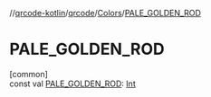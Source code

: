//[qrcode-kotlin](../../../index.md)/[qrcode](../index.md)/[Colors](index.md)/[PALE_GOLDEN_ROD](-p-a-l-e_-g-o-l-d-e-n_-r-o-d.md)

# PALE_GOLDEN_ROD

[common]\
const val [PALE_GOLDEN_ROD](-p-a-l-e_-g-o-l-d-e-n_-r-o-d.md): [Int](https://kotlinlang.org/api/latest/jvm/stdlib/kotlin/-int/index.html)
